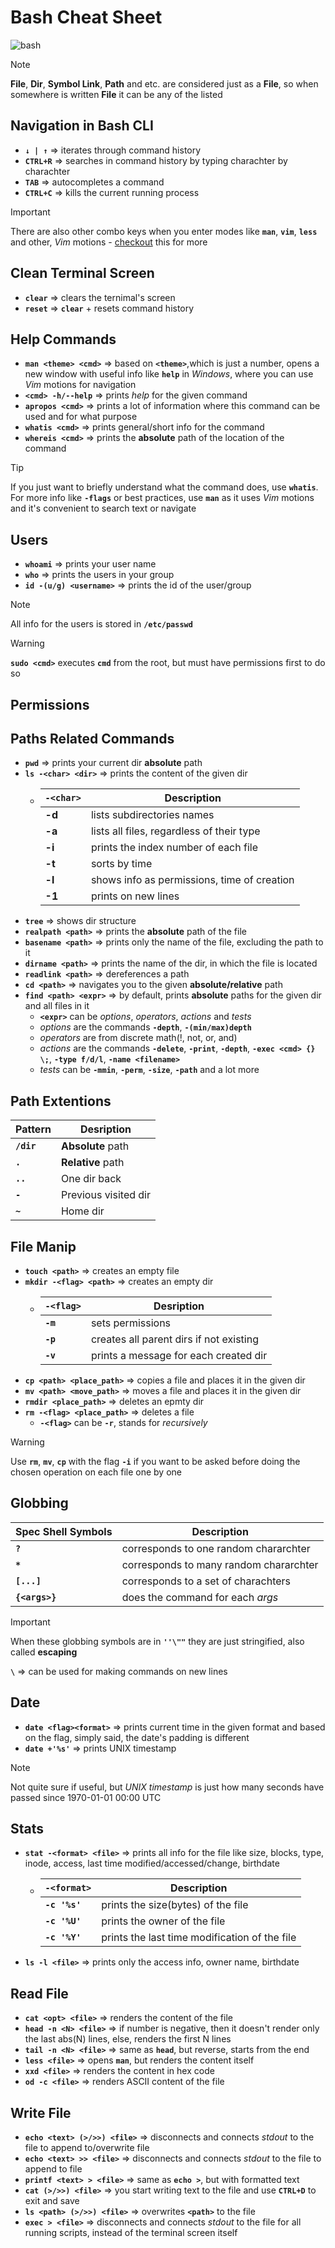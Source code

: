 # Bash Cheat Sheet

![bash](https://github.com/user-attachments/assets/35331d53-3afd-4dbe-b21f-b1a400b238d8)

> [!NOTE]
> **File**, **Dir**, **Symbol Link**, **Path** and etc. are considered just as a **File**, so when somewhere is written **File** it can be any of the listed

Navigation in Bash CLI
-

- **`↓ | ↑`** => iterates through command history
-  **`CTRL+R`** => searches in command history by typing charachter by charachter
-  **`TAB`** => autocompletes a command
-  **`CTRL+C`** => kills the current running process

> [!IMPORTANT]
> There are also other combo keys when you enter modes like **`man`**, **`vim`**, **`less`** and other, *Vim* motions - [checkout](https://github.com/Deirror/FMI/tree/main/OS/Vim) this for more

Clean Terminal Screen
-

- **`clear`** => clears the ternimal's screen
- **`reset`** => **`clear`** + resets command history

Help Commands
-

- **`man <theme> <cmd>`** => based on **`<theme>`**,which is just a number, opens a new window with useful info like **`help`** in *Windows*, where you can use *Vim* motions for navigation
- **`<cmd> -h/--help`** => prints *help* for the given command
- **`apropos <cmd>`** => prints a lot of information where this command can be used and for what purpose
- **`whatis <cmd>`** => prints general/short info for the command
- **`whereis <cmd>`** => prints the **absolute** path of the location of the command

> [!TIP]
> If you just want to briefly understand what the command does, use **`whatis`**. For more info like **`-flags`** or best practices, use **`man`** as it uses *Vim* motions and it's convenient to search text or navigate

Users
-

- **`whoami`** => prints your user name
- **`who`** => prints the users in your group
- **`id -(u/g) <username>`** => prints the id of the user/group

> [!NOTE]
> All info for the users is stored in **`/etc/passwd`**

> [!WARNING]
> **`sudo <cmd>`** executes **`cmd`** from the root, but must have permissions first to do so

Permissions
-



Paths Related Commands
-

- **`pwd`** => prints your current dir **absolute** path
- **`ls -<char> <dir>`** => prints the content of the given dir
  - | **`-<char>`** | Description |
    | --- | --- |
    | **-d**| lists subdirectories names |
    | **-a** | lists all files, regardless of their type |  
    | **-i** | prints the index number of each file |
    | **-t** | sorts by time |
    | **-l** | shows info as permissions, time of creation |
    | **-1** | prints on new lines |
- **`tree`** => shows dir structure   
- **`realpath <path>`** => prints the **absolute** path of the file
- **`basename <path>`** => prints only the name of the file, excluding the path to it
- **`dirname <path>`** => prints the name of the dir, in which the file is located
- **`readlink <path>`** => dereferences a path
- **`cd <path>`** => navigates you to the given **absolute/relative** path
- **`find <path> <expr>`** => by default, prints **absolute** paths for the given dir and all files in it
  - **`<expr>`** can be *options*, *operators*, *actions* and *tests*
  - *options* are the commands **`-depth`**, **`-(min/max)depth`**
  - *operators* are from discrete math(!, not, or, and)
  - *actions* are the commands **`-delete`**, **`-print`**, **`-depth`**, **`-exec <cmd> {} \;`**, **`-type f/d/l`**, **`-name <filename>`**
  - *tests* can be **`-mmin`**, **`-perm`**, **`-size`**, **`-path`** and a lot more

Path Extentions
-

| Pattern | Desription |
| --- | --- |
| **`/dir`** | **Absolute** path |
| **`.`** | **Relative** path |
| **`..`** | One dir back |
| **`-`** | Previous visited dir |
| **`~`** | Home dir |

File Manip
-

- **`touch <path>`** => creates an empty file
- **`mkdir -<flag> <path>`** => creates an empty dir
  - | **`-<flag>`** | Desription |
    | --- | --- |
    | **`-m`** | sets permissions |
    | **`-p`** | creates all parent dirs if not existing |
    | **`-v`** | prints a message for each created dir |
- **`cp <path> <place_path>`** => copies a file and places it in the given dir
- **`mv <path> <move_path>`** => moves a file and places it in the given dir
- **`rmdir <place_path>`** => deletes an epmty dir
- **`rm -<flag> <place_path>`** => deletes a file
  - **`-<flag>`** can be **`-r`**, stands for *recursively*

> [!Warning]
> Use **`rm`**, **`mv`**, **`cp`** with the flag **`-i`** if you want to be asked before doing the chosen operation on each file one by one

Globbing
-

| Spec Shell Symbols | Description |
| --- | --- |
| **`?`** | corresponds to one random chararchter |
| **`*`** | corresponds to many random chararchter|
| **`[...]`**| corresponds to a set of charachters |
| **`{<args>}`**| does the command for each *args* |

> [!IMPORTANT]
> When these globbing symbols are in **`''\""`** they are just stringified, also called **escaping**

**`\`** => can be used for making commands on new lines 

Date
-

- **`date <flag><format>`** => prints current time in the given format and based on the flag, simply said, the date's padding is different
- **`date +'%s'`** => prints UNIX timestamp

> [!NOTE]
> Not quite sure if useful, but *UNIX timestamp* is just how many seconds have passed since 1970-01-01 00:00 UTC 

Stats
-

- **`stat -<format> <file>`** => prints all info for the file like size, blocks, type, inode, access, last time modified/accessed/change, birthdate
  -  | **`-<format>`**| Description |
     | --- | --- |
     | **`-c '%s'`**| prints the size(bytes) of the file |
     | **`-c '%U'`**| prints the owner of the file |
     | **`-c '%Y'`**| prints the last time modification of the file |
- **`ls -l <file>`** => prints only the access info, owner name, birthdate

Read File
-

- **`cat <opt> <file>`** => renders the content of the file
- **`head -n <N> <file>`** => if number is negative, then it doesn't render only the last abs(N) lines, else, renders the first N lines
- **`tail -n <N> <file>`** => same as **`head`**, but reverse, starts from the end
- **`less <file>`** => opens **`man`**, but renders the content itself
- **`xxd <file>`** => renders the content in hex code
- **`od -c <file>`** => renders ASCII content of the file 

Write File
-

- **`echo <text> (>/>>) <file>`** => disconnects and connects *stdout* to the file to append to/overwrite file
- **`echo <text> >> <file>`** => disconnects and connects *stdout* to the file to append to file
- **`printf <text> > <file>`** => same as **`echo >`**, but with formatted text
- **`cat (>/>>) <file>`** => you start writing text to the file and use **`CTRL+D`** to exit and save
- **`ls <path> (>/>>) <file>`** => overwrites **`<path>`** to the file
- **`exec > <file>`** => disconnects and connects *stdout* to the file for all running scripts, instead of the terminal screen itself

